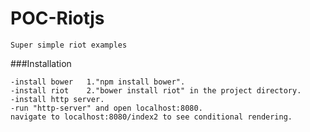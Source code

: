 # POC-Riotjs
```
Super simple riot examples 
```


###Installation
```
-install bower   1."npm install bower".
-install riot    2."bower install riot" in the project directory.
-install http server.
-run "http-server" and open localhost:8080.
navigate to localhost:8080/index2 to see conditional rendering.

```
